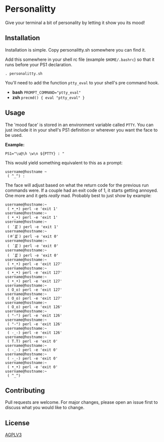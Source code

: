 # Personalitty

Give your terminal a bit of personality by letting it show you its mood!

## Installation

Installation is simple. Copy personalitty.sh somewhere you can find it.

Add this somewhere in your shell rc file (example ``` $HOME/.bashrc ```) so that it runs before your PS1 declaration. 

```. personalitty.sh ```

You'll need to add the function ```ptty_eval``` to your shell's pre command hook.

 * **bash** ```PROMPT_COMMAND="ptty_eval"```
 * **zsh**  ```precmd() { eval "ptty_eval" }```

## Usage

The 'mood face' is stored in an environment variable called ``` PTTY ```. You can just include it in your shell's PS1 definition or wherever you want the face to be used.

**Example:**
```
PS1="\u@\h \w\n ${PTTY} : "

```

This would yield something equivalent to this as a prompt:
```
username@hostname ~
 ( ^_^) :
```

The face will adjust based on what the return code for the previous run commands were. If a couple had an exit code of 1, it starts getting annoyed. One more and it gets _really_ mad. Probably best to just show by example:

```
username@hostname:~
 ( •_•) perl -e 'exit 1'
username@hostname:~
 ( •_•) perl -e 'exit 1'
username@hostname:~
 (　ﾟДﾟ) perl -e 'exit 1'
username@hostname:~
 (＃ﾟДﾟ) perl -e 'exit 0'
username@hostname:~
 (　ﾟДﾟ) perl -e 'exit 0'
username@hostname:~
 (　ﾟДﾟ) perl -e 'exit 0'
username@hostname:~
 ( •_•) perl -e 'exit 127'
username@hostname:~
 ( •_•) perl -e 'exit 127'
username@hostname:~
 ( •_•) perl -e 'exit 127'
username@hostname:~
 ( O_o) perl -e 'exit 127'
username@hostname:~
 ( O_o) perl -e 'exit 127'
username@hostname:~
 ( O_o) perl -e 'exit 126'
username@hostname:~
 ( °-°) perl -e 'exit 126'
username@hostname:~
 ( °-°) perl -e 'exit 126'
username@hostname:~
 ( -_-) perl -e 'exit 126'
username@hostname:~
 ( T.T) perl -e 'exit 0'
username@hostname:~
 ( -_-) perl -e 'exit 0'
username@hostname:~
 ( -_-) perl -e 'exit 0'
username@hostname:~
 ( •_•) perl -e 'exit 0'
username@hostname:~
 ( ^_^)

```


## Contributing
Pull requests are welcome. For major changes, please open an issue first to discuss what you would like to change.

## License
[AGPLV3](https://github.com/raegun2k/personalitty/blob/master/LICENSE)
